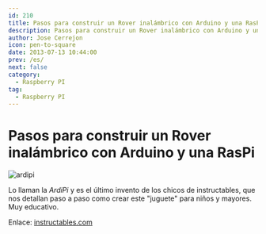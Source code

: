 ```yaml
---
id: 210
title: Pasos para construir un Rover inalámbrico con Arduino y una RasPi
description: Pasos para construir un Rover inalámbrico con Arduino y una RasPi
author: Jose Cerrejon
icon: pen-to-square
date: 2013-07-13 10:44:00
prev: /es/
next: false
category:
  - Raspberry PI
tag:
  - Raspberry PI
---
```


# Pasos para construir un Rover inalámbrico con Arduino y una RasPi

![ardipi](/images/2013/07/ardipi.jpg)

Lo llaman la *ArdiPi* y es el último invento de los chicos de instructables, que nos detallan paso a paso como crear este "juguete" para niños y mayores. Muy educativo.

Enlace: [instructables.com](http://www.instructables.com/id/ArdiPi-The-Wireless-Arduino-and-Raspberry-Pi-Rov/?ALLSTEPS)
